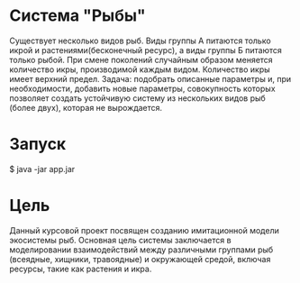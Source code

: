 # Система "Рыбы"
Существует несколько видов рыб. Виды группы А питаются только икрой и растениями(бесконечный ресурс), а виды группы Б питаются только рыбой. При смене поколений случайным образом меняется количество икры, производимой каждым видом. Количество икры имеет верхний предел. Задача: подобрать описанные параметры и, при необходимости, добавить новые параметры, совокупность которых позволяет создать устойчивую систему из нескольких видов рыб (более двух), которая не вырождается.
# Запуск
$ java -jar app.jar
# Цель
Данный курсовой проект посвящен созданию имитационной модели экосистемы рыб. Основная цель системы заключается в моделировании взаимодействий между различными группами рыб (всеядные, хищники, травоядные) и окружающей средой, включая ресурсы, такие как растения и икра.
